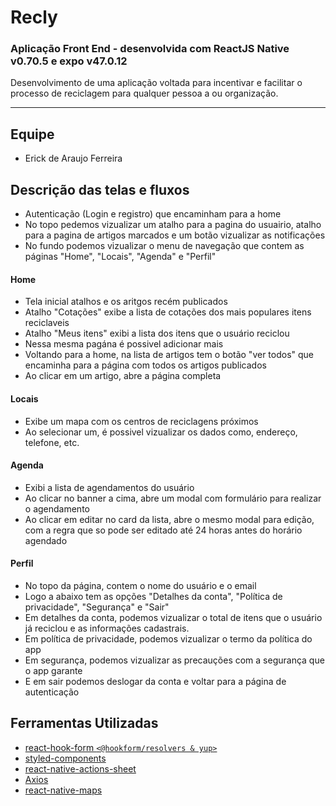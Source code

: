 # Recly
### Aplicação Front End - desenvolvida com ReactJS Native v0.70.5 e expo v47.0.12
Desenvolvimento de uma aplicação voltada para incentivar e facilitar o processo de reciclagem para qualquer pessoa a ou organização.

-------------

## Equipe

- Erick de Araujo Ferreira 

## Descrição das telas e fluxos

- Autenticação (Login e registro) que encaminham para a home
- No topo pedemos vizualizar um atalho para a pagina do usuairio, atalho para a pagina de artigos marcados e um botão vizualizar as notificações
- No fundo podemos vizualizar o menu de navegação que contem as páginas "Home", "Locais", "Agenda" e "Perfil"
#### Home
- Tela inicial atalhos e os aritgos recém publicados
- Atalho "Cotações" exibe a lista de cotações dos mais populares itens reciclaveis
- Atalho "Meus itens" exibi a lista dos itens que o usuário reciclou
- Nessa mesma pagána é possivel adicionar mais 
- Voltando para a home, na lista de artigos tem o botão "ver todos" que encaminha para a página com todos os artigos publicados
- Ao clicar em um artigo, abre a página completa
#### Locais
- Exibe um mapa com os centros de reciclagens próximos
- Ao selecionar um, é possivel vizualizar os dados como, endereço, telefone, etc.
#### Agenda
- Exibi a lista de agendamentos do usuário
- Ao clicar no banner a cima, abre um modal com formulário para realizar o agendamento
- Ao clicar em editar no card da lista, abre o mesmo modal para edição, com a regra que so pode ser editado até 24 horas antes do horário agendado
#### Perfil
- No topo da página, contem o nome do usuário e o email
- Logo a abaixo tem as opções "Detalhes da conta", "Política de privacidade", "Segurança" e "Sair" 
- Em detalhes da conta, podemos vizualizar o total de itens que o usuário já reciclou e as informações cadastrais.
- Em política de privacidade, podemos vizualizar o termo da política do app
- Em segurança, podemos vizualizar as precauções com a segurança que o app garante
- E em sair podemos deslogar da conta e voltar para a página de autenticação



## Ferramentas Utilizadas

* [react-hook-form `<@hookform/resolvers & yup>`](https://react-hook-form.com/)
* [styled-components](https://styled-components.com/)
* [react-native-actions-sheet](https://www.npmjs.com/package/react-native-actions-sheet)
* [Axios](https://axios-http.com/ptbr/docs/intro)
* [react-native-maps](https://github.com/react-native-maps/react-native-maps)


